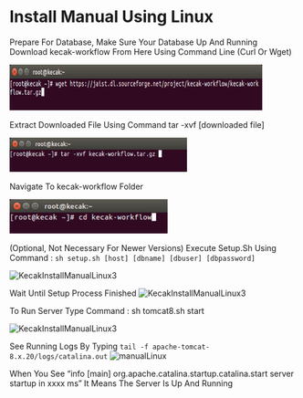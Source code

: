 
# Install Manual Using Linux

Prepare For Database, Make Sure Your Database Up And Running
Download kecak-workflow From Here Using Command Line (Curl Or Wget)

<img src="https://raw.githubusercontent.com/kinnara-digital-studio/kecak-workflow/master/docs/assets/KecakInstallManualLinux1.png" height="80" alt="KecakInstallManualLinux1" />

Extract Downloaded File Using Command tar -xvf [downloaded file]

<img src="https://raw.githubusercontent.com/kinnara-digital-studio/kecak-workflow/master/docs/assets/KecakInstallManualLinux2.png" height="60" alt="KecakInstallManualLinux2" />

Navigate To kecak-workflow Folder

<img src="https://raw.githubusercontent.com/kinnara-digital-studio/kecak-workflow/master/docs/assets/KecakInstallManualLinux3.png" height="60" alt="KecakInstallManualLinux3" />


(Optional, Not Necessary For Newer Versions) Execute Setup.Sh Using Command :
``` sh setup.sh [host] [dbname] [dbuser] [dbpassword] ```

<img src="https://raw.githubusercontent.com/kinnara-digital-studio/kecak-workflow/master/docs/assets/KecakInstallManualLinux4.png" height="60" alt="KecakInstallManualLinux3" />


Wait Until Setup Process Finished
<img src="https://raw.githubusercontent.com/kinnara-digital-studio/kecak-workflow/master/docs/assets/KecakInstallManualLinux5.png" alt="KecakInstallManualLinux3" />


To Run Server Type Command : sh tomcat8.sh start

<img src="https://raw.githubusercontent.com/kinnara-digital-studio/kecak-workflow/master/docs/assets/KecakInstallManualLinux6.png" height="60" alt="KecakInstallManualLinux3" />


See Running Logs By Typing ``` tail -f apache-tomcat-8.x.20/logs/catalina.out ```
<img src="https://raw.githubusercontent.com/kinnara-digital-studio/kecak-workflow/master/docs/assets/manualLinux.png" alt="manualLinux" />

When You See “info [main] org.apache.catalina.startup.catalina.start server startup in xxxx ms” It Means The Server Is Up And Running



